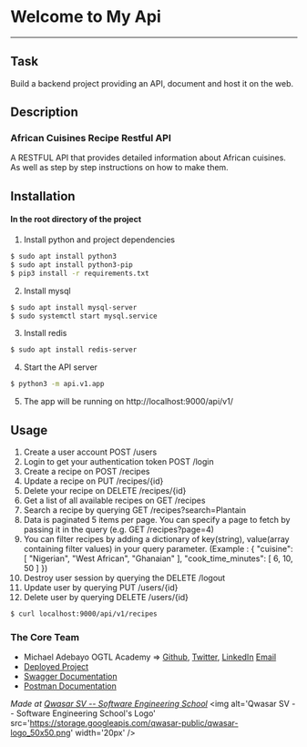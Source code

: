 # Welcome to My Api
***

## Task
Build a backend project providing an API, document and host it on the web.

## Description
### African Cuisines Recipe Restful API
A RESTFUL API that provides detailed information about African cuisines. As well as step by step instructions on how to make them.



## Installation
#### In the root directory of the project
1. Install python and project dependencies
```bash
$ sudo apt install python3
$ sudo apt install python3-pip
$ pip3 install -r requirements.txt
```
2. Install mysql
```bash
$ sudo apt install mysql-server
$ sudo systemctl start mysql.service
```
3. Install redis
```bash
$ sudo apt install redis-server
```
4. Start the API server
```bash
$ python3 -m api.v1.app
```
5. The app will be running on http://localhost:9000/api/v1/


## Usage
1. Create a user account POST /users
2. Login to get your authentication token POST /login
3. Create a recipe on POST /recipes
4. Update a recipe on PUT /recipes/{id}
5. Delete your recipe on DELETE /recipes/{id}
6. Get a list of all available recipes on GET /recipes
7. Search a recipe by querying GET /recipes?search=Plantain
8. Data is paginated 5 items per page. You can specify a page to fetch by passing it in the query (e.g. GET /recipes?page=4)
9. You can filter recipes by adding a dictionary of key(string), value(array containing filter values) in your query parameter. (Example : { "cuisine": [ "Nigerian", "West African", "Ghanaian" ], "cook_time_minutes": [ 6, 10, 50 ] })
10. Destroy user session by querying the DELETE /logout
11. Update user by querying PUT /users/{id}
12. Delete user by querying DELETE /users/{id}


```bash
$ curl localhost:9000/api/v1/recipes
```

### The Core Team
- Michael Adebayo OGTL Academy => <a href="https://github.com/MikeRock51">Github</a>,
<a href="https://twitter.com/Mike_Rock1">Twitter</a>,
<a href="https://www.linkedin.com/in/michael-adebayo-637507251/">LinkedIn</a>
<a href="mailto:mikerockmusic51@gmail.com">Email</a>
- [Deployed Project](https://recipes.mikerock.tech/)
- [Swagger Documentation](https://recipes.mikerock.tech/api/v1/docs)
- [Postman Documentation](https://recipes.mikerock.tech/)


<span><i>Made at <a href='https://qwasar.io'>Qwasar SV -- Software Engineering School</a></i></span>
<span><img alt='Qwasar SV -- Software Engineering School's Logo' src='https://storage.googleapis.com/qwasar-public/qwasar-logo_50x50.png' width='20px' /></span>
